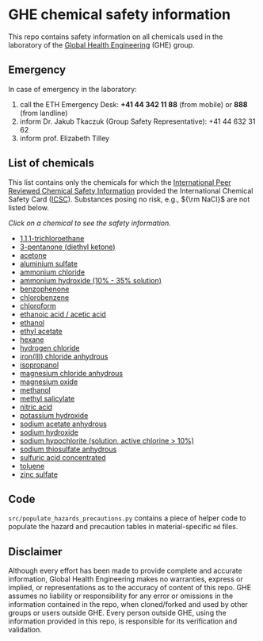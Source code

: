 # GHE chemical safety information

This repo contains safety information on all chemicals used in the laboratory of the [Global Health Engineering](https://ghe.ethz.ch/) (GHE) group.

## Emergency

In case of emergency in the laboratory:
1. call the ETH Emergency Desk: **+41 44 342 11 88** (from mobile) or **888** (from landline)
2. inform Dr. Jakub Tkaczuk (Group Safety Representative): +41 44 632 31 62
3. inform prof. Elizabeth Tilley
## List of chemicals

This list contains only the chemicals for which the [International Peer Reviewed Chemical Safety Information](https://www.inchem.org/) provided the International Chemical Safety Card ([ICSC](https://www.inchem.org/pages/icsc.html)). Substances posing no risk, e.g., ${\rm NaCl}$ are not listed below.

*Click on a chemical to see the safety information.*

- [1,1,1-trichloroethane](chemicals/1,1,1-TRICHLOROETHANE_71-55-6.md)
- [3-pentanone (diethyl ketone)](chemicals/3-PENTANONE_96-22-0.md)
- [acetone](chemicals/ACETONE_67-64-1.md)
- [aluminium sulfate](chemicals/ALUMINIUM_SULFATE_10043-01-3.md)
- [ammonium chloride](chemicals/AMMONIUM_CHLORIDE_12125-02-9.md)
- [ammonium hydroxide (10% - 35% solution)](chemicals/AMMONIUM_HYDROXIDE_0.1-0.35_1336-21-6.md)
- [benzophenone](chemicals/BENZOPHENONE_119-61-9.md)
- [chlorobenzene](chemicals/CHLOROBENZENE_108-90-7.md)
- [chloroform](chemicals/CHLOROFORM_67-66-3.md)
- [ethanoic acid / acetic acid](chemicals/ETHANOIC_ACID_64-19-7.md)
- [ethanol](chemicals/ETHANOL_64-17-5.md)
- [ethyl acetate](chemicals/ETHYL_ACETATE_141-78-6.md)
- [hexane](chemicals/HEXANE_110-54-3.md)
- [hydrogen chloride](chemicals/HYDROGEN_CHLORIDE_7647-01-0.md)
- [iron(III) chloride anhydrous](chemicals/IRON_III_CHLORIDE_ANHYDROUS_7705-08-0.md)
- [isopropanol](chemicals/ISOPROPANOL_67-63-0.md)
- [magnesium chloride anhydrous](chemicals/MAGNESIUM_CHLORIDE_ANHYDROUS_7786-30-3.md)
- [magnesium oxide](chemicals/MAGNESIUM_OXIDE_1309-48-4.md)
- [methanol](chemicals/METHANOL_67-56-1.md)
- [methyl salicylate](chemicals/METHYL_SALICYLATE_119-36-8.md)
- [nitric acid](chemicals/NITRIC_ACID_7697-37-2.md)
- [potassium hydroxide](chemicals/POTASSIUM_HYDROXIDE_1310-58-3.md)
- [sodium acetate anhydrous](chemicals/SODIUM_ACETATE_ANHYDROUS_127-09-3.md)
- [sodium hydroxide](chemicals/SODIUM_HYDROXIDE_1310-73-2.md)
- [sodium hypochlorite (solution, active chlorine > 10%)](chemicals/SODIUM_HYPOCHLORITE_7681-52-9.md)
- [sodium thiosulfate anhydrous](chemicals/SODIUM_THIOSULFATE_ANHYDROUS_7772-98-7.md)
- [sulfuric acid concentrated](chemicals/SULFURIC_ACID_CONCENTRATED_7664-93-9.md)
- [toluene](chemicals/TOLUENE_108-88-3.md)
- [zinc sulfate](chemicals/ZINC_SULFATE_7733-02-0.md)

## Code

`src/populate_hazards_precautions.py` contains a piece of helper code to populate the hazard and precaution tables in material-specific `md` files.

## Disclaimer

Although every effort has been made to provide complete and accurate information, Global Health Engineering makes no warranties, express or implied, or representations as to the accuracy of content of this repo. GHE assumes no liability or responsibility for any error or omissions in the information contained in the repo, when cloned/forked and used by other groups or users outside GHE. Every person outside GHE, using the information provided in this repo, is responsible for its verification and validation.